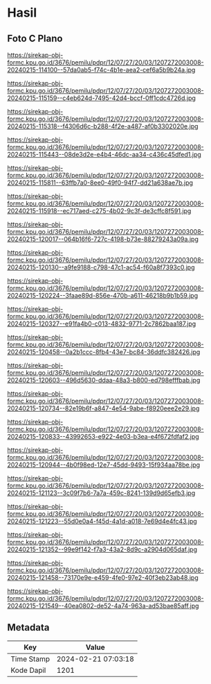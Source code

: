 # Hasil

## Foto C Plano

https://sirekap-obj-formc.kpu.go.id/3676/pemilu/pdpr/12/07/27/20/03/1207272003008-20240215-114100--57da0ab5-f74c-4b1e-aea2-cef6a5b9b24a.jpg

https://sirekap-obj-formc.kpu.go.id/3676/pemilu/pdpr/12/07/27/20/03/1207272003008-20240215-115159--c4eb624d-7495-42d4-bccf-0ff1cdc4726d.jpg

https://sirekap-obj-formc.kpu.go.id/3676/pemilu/pdpr/12/07/27/20/03/1207272003008-20240215-115318--f4306d6c-b288-4f2e-a487-af0b3302020e.jpg

https://sirekap-obj-formc.kpu.go.id/3676/pemilu/pdpr/12/07/27/20/03/1207272003008-20240215-115443--08de3d2e-e4b4-46dc-aa34-c436c45dfed1.jpg

https://sirekap-obj-formc.kpu.go.id/3676/pemilu/pdpr/12/07/27/20/03/1207272003008-20240215-115811--63ffb7a0-8ee0-49f0-94f7-dd21a638ae7b.jpg

https://sirekap-obj-formc.kpu.go.id/3676/pemilu/pdpr/12/07/27/20/03/1207272003008-20240215-115918--ec717aed-c275-4b02-9c3f-de3cffc8f591.jpg

https://sirekap-obj-formc.kpu.go.id/3676/pemilu/pdpr/12/07/27/20/03/1207272003008-20240215-120017--064b16f6-727c-4198-b73e-88279243a09a.jpg

https://sirekap-obj-formc.kpu.go.id/3676/pemilu/pdpr/12/07/27/20/03/1207272003008-20240215-120130--a9fe9188-c798-47c1-ac54-f60a8f7393c0.jpg

https://sirekap-obj-formc.kpu.go.id/3676/pemilu/pdpr/12/07/27/20/03/1207272003008-20240215-120224--3faae89d-856e-470b-a611-46218b9b1b59.jpg

https://sirekap-obj-formc.kpu.go.id/3676/pemilu/pdpr/12/07/27/20/03/1207272003008-20240215-120327--e91fa4b0-c013-4832-9771-2c7862baa187.jpg

https://sirekap-obj-formc.kpu.go.id/3676/pemilu/pdpr/12/07/27/20/03/1207272003008-20240215-120458--0a2b1ccc-8fb4-43e7-bc84-36ddfc382426.jpg

https://sirekap-obj-formc.kpu.go.id/3676/pemilu/pdpr/12/07/27/20/03/1207272003008-20240215-120603--496d5630-ddaa-48a3-b800-ed798efffbab.jpg

https://sirekap-obj-formc.kpu.go.id/3676/pemilu/pdpr/12/07/27/20/03/1207272003008-20240215-120734--82e19b6f-a847-4e54-9abe-f8920eee2e29.jpg

https://sirekap-obj-formc.kpu.go.id/3676/pemilu/pdpr/12/07/27/20/03/1207272003008-20240215-120833--43992653-e922-4e03-b3ea-e4f672fdfaf2.jpg

https://sirekap-obj-formc.kpu.go.id/3676/pemilu/pdpr/12/07/27/20/03/1207272003008-20240215-120944--4b0f98ed-12e7-45dd-9493-15f934aa78be.jpg

https://sirekap-obj-formc.kpu.go.id/3676/pemilu/pdpr/12/07/27/20/03/1207272003008-20240215-121123--3c09f7b6-7a7a-459c-8241-139d9d65efb3.jpg

https://sirekap-obj-formc.kpu.go.id/3676/pemilu/pdpr/12/07/27/20/03/1207272003008-20240215-121223--55d0e0a4-f45d-4a1d-a018-7e69d4e4fc43.jpg

https://sirekap-obj-formc.kpu.go.id/3676/pemilu/pdpr/12/07/27/20/03/1207272003008-20240215-121352--99e9f142-f7a3-43a2-8d9c-a2904d065daf.jpg

https://sirekap-obj-formc.kpu.go.id/3676/pemilu/pdpr/12/07/27/20/03/1207272003008-20240215-121458--73170e9e-e459-4fe0-97e2-40f3eb23ab48.jpg

https://sirekap-obj-formc.kpu.go.id/3676/pemilu/pdpr/12/07/27/20/03/1207272003008-20240215-121549--40ea0802-de52-4a74-963a-ad53bae85aff.jpg


## Metadata

| Key        | Value               |
| ---------- | ------------------- |
| Time Stamp | 2024-02-21 07:03:18 |
| Kode Dapil | 1201                |



